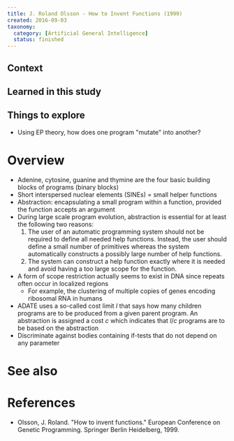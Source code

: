```yaml
---
title: J. Roland Olsson - How to Invent Functions (1999)
created: 2016-09-03
taxonomy:
  category: [Artificial General Intelligence]
  status: finished
---
```


## Context

## Learned in this study

## Things to explore
* Using EP theory, how does one program "mutate" into another?

# Overview
* Adenine, cytosine, guanine and thymine are the four basic building blocks of programs (binary blocks)
* Short interspersed nuclear elements (SINEs) = small helper functions
* Abstraction: encapsulating a small program within a function, provided the function accepts an argument
* During large scale program evolution, abstraction is essential for at least the following two reasons:
	1. The user of an automatic programming system should not be required to define all needed help functions. Instead, the user should define a small number of primitives whereas the system automatically constructs a possibly large number of help functions.
	2. The system can construct a help function exactly where it is needed and avoid having a too large scope for the function.
* A form of scope restriction actually seems to exist in DNA since repeats often occur in localized regions
	* For example, the clustering of multiple copies of genes encoding ribosomal RNA in humans
* ADATE uses a so-called cost limit $l$ that says how many children programs are to be produced from a given parent program. An abstraction is assigned a cost $c$ which indicates that $l/c$ programs are to be based on the abstraction
* Discriminate against bodies containing if-tests that do not depend on any parameter

# See also

# References
* Olsson, J. Roland. "How to invent functions." European Conference on Genetic Programming. Springer Berlin Heidelberg, 1999.